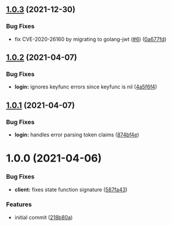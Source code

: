 ## [1.0.3](https://github.com/tlkamp/litter-api/compare/v1.0.2...v1.0.3) (2021-12-30)


### Bug Fixes

* fix CVE-2020-26160 by migrating to golang-jwt ([#6](https://github.com/tlkamp/litter-api/issues/6)) ([0a677fd](https://github.com/tlkamp/litter-api/commit/0a677fdfeea1272a442b7752fde4a29a600ccc1e))

## [1.0.2](https://github.com/tlkamp/litter-api/compare/v1.0.1...v1.0.2) (2021-04-07)


### Bug Fixes

* **login:** ignores keyfunc errors since keyfunc is nil ([4a5f6f4](https://github.com/tlkamp/litter-api/commit/4a5f6f4dc49a7983bb7d8bcb914d6e7de794dc82))

## [1.0.1](https://github.com/tlkamp/litter-api/compare/v1.0.0...v1.0.1) (2021-04-07)


### Bug Fixes

* **login:** handles error parsing token claims ([874bf4e](https://github.com/tlkamp/litter-api/commit/874bf4ea202c95a839abf09006db4fcd39f77c70))

# 1.0.0 (2021-04-06)


### Bug Fixes

* **client:** fixes state function signature ([587fa43](https://github.com/tlkamp/litter-api/commit/587fa43e985f3f584db5fbaa78bd0849c6e0de3e))


### Features

* initial commit ([218b80a](https://github.com/tlkamp/litter-api/commit/218b80a00f3535d6bffb923366d4555a186566bb))

